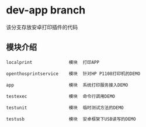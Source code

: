 # dev-app branch

该分支存放安卓打印插件的代码

## 模块介绍

```
localprint				模块	打印APP

openthosprintservice    模块	针对HP P1108打印机的DEMO

app						模块	系统打印服务接入DEMO

testexec				模块	命令行调用DEMO

testunit				模块	临时测试方法的DEMO

testusb					模块	安卓框架下USB读写的DEMO
```
